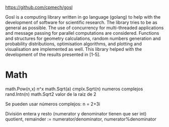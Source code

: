 https://github.com/cpmech/gosl

Gosl is a computing library written in go language (golang) to help with the development of software for scientific research. The library tries to be as general as possible. The use of concurrency for multi-threaded applications and message passing for parallel computations are considered. Functions and structures for geometry calculations, random numbers generation and probability distributions, optimisation algorithms, and plotting and visualisation are implemented as well. This library helped with the development of the results presented in [1-5].


# Math
math.Pow(n,x)   n^x
math.Sqrt(a)
cmplx.Sqrt(n)  numeros complejos
rand.Intn(n)
math.Sqrt2  valor de la raiz de 2


Se pueden usar números complejos:
n = 2+3i


División entera y resto (numerator y denominator tienen que ser int)
quotient, remainder := numerator/denominator, numerator%denominator
